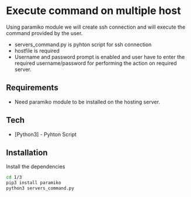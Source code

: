 # Execute command on multiple host



Using paramiko module we will create ssh connection and will execute the command provided by the user.

- servers_command.py is pyhton script for ssh connection
- hostfile is required 
- Username and password prompt is enabled and user have to enter the required username/password for performing the action on required server.

## Requirements

- Need paramiko module to be installed on the hosting server.

## Tech

- [Python3] - Pyhton Script 

## Installation


Install the dependencies

```sh
cd 1/3
pip3 install paramiko
python3 servers_command.py
```
